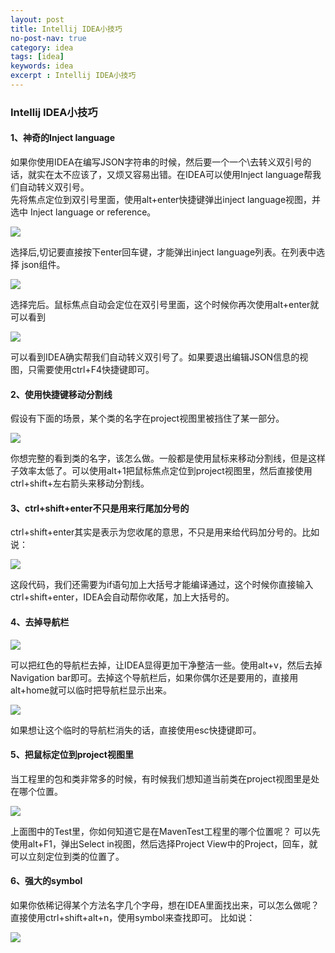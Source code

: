 ```yaml
---
layout: post
title: Intellij IDEA小技巧
no-post-nav: true
category: idea
tags: [idea]
keywords: idea
excerpt : Intellij IDEA小技巧
---
```


### Intellij IDEA小技巧

#### 1、神奇的Inject language
如果你使用IDEA在编写JSON字符串的时候，然后要一个一个\去转义双引号的话，就实在太不应该了，又烦又容易出错。在IDEA可以使用Inject language帮我们自动转义双引号。<br/>
先将焦点定位到双引号里面，使用alt+enter快捷键弹出inject language视图，并选中 Inject language or reference。

![](https://luopengfei3000.github.io/assets/images/2019/idea/2019-04-03-idea-antic/01.png)

选择后,切记要直接按下enter回车键，才能弹出inject language列表。在列表中选择 json组件。

![](https://luopengfei3000.github.io/assets/images/2019/idea/2019-04-03-idea-antic/02.png)

选择完后。鼠标焦点自动会定位在双引号里面，这个时候你再次使用alt+enter就可以看到

![](https://luopengfei3000.github.io/assets/images/2019/idea/2019-04-03-idea-antic/03.png)

可以看到IDEA确实帮我们自动转义双引号了。如果要退出编辑JSON信息的视图，只需要使用ctrl+F4快捷键即可。

#### 2、使用快捷键移动分割线
假设有下面的场景，某个类的名字在project视图里被挡住了某一部分。

![](https://luopengfei3000.github.io/assets/images/2019/idea/2019-04-03-idea-antic/04.png)

你想完整的看到类的名字，该怎么做。一般都是使用鼠标来移动分割线，但是这样子效率太低了。可以使用alt+1把鼠标焦点定位到project视图里，然后直接使用ctrl+shift+左右箭头来移动分割线。

#### 3、ctrl+shift+enter不只是用来行尾加分号的

ctrl+shift+enter其实是表示为您收尾的意思，不只是用来给代码加分号的。比如说：

![](https://luopengfei3000.github.io/assets/images/2019/idea/2019-04-03-idea-antic/05.png)

这段代码，我们还需要为if语句加上大括号才能编译通过，这个时候你直接输入ctrl+shift+enter，IDEA会自动帮你收尾，加上大括号的。

#### 4、去掉导航栏

![](https://luopengfei3000.github.io/assets/images/2019/idea/2019-04-03-idea-antic/06.png)

可以把红色的导航栏去掉，让IDEA显得更加干净整洁一些。使用alt+v，然后去掉Navigation bar即可。去掉这个导航栏后，如果你偶尔还是要用的，直接用alt+home就可以临时把导航栏显示出来。

![](https://luopengfei3000.github.io/assets/images/2019/idea/2019-04-03-idea-antic/07.png)

如果想让这个临时的导航栏消失的话，直接使用esc快捷键即可。

#### 5、把鼠标定位到project视图里

当工程里的包和类非常多的时候，有时候我们想知道当前类在project视图里是处在哪个位置。

![](https://luopengfei3000.github.io/assets/images/2019/idea/2019-04-03-idea-antic/08.png)

上面图中的Test里，你如何知道它是在MavenTest工程里的哪个位置呢？ 可以先使用alt+F1，弹出Select in视图，然后选择Project View中的Project，回车，就可以立刻定位到类的位置了。

#### 6、强大的symbol

如果你依稀记得某个方法名字几个字母，想在IDEA里面找出来，可以怎么做呢？ 直接使用ctrl+shift+alt+n，使用symbol来查找即可。 比如说：

![](https://luopengfei3000.github.io/assets/images/2019/idea/2019-04-03-idea-antic/09.png)